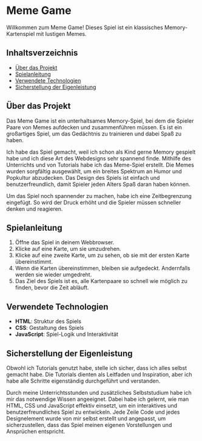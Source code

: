 # Meme Game

Willkommen zum Meme Game! Dieses Spiel ist ein klassisches Memory-Kartenspiel mit lustigen Memes.

## Inhaltsverzeichnis

- [Über das Projekt](#über-das-projekt)
- [Spielanleitung](#spielanleitung)
- [Verwendete Technologien](#verwendete-technologien)
- [Sicherstellung der Eigenleistung](#sicherstellung-der-eigenleistung)

## Über das Projekt

Das Meme Game ist ein unterhaltsames Memory-Spiel, bei dem die Spieler Paare von Memes aufdecken und zusammenführen müssen. 
Es ist ein großartiges Spiel, um das Gedächtnis zu trainieren und dabei Spaß zu haben.

Ich habe das Spiel gemacht, weil ich schon als Kind gerne Memory gespielt habe und ich diese Art des Webdesigns sehr spannend finde. 
Mithilfe des Unterrichts und von Tutorials habe ich das Meme-Spiel erstellt. Die Memes wurden sorgfältig ausgewählt, um ein breites Spektrum an Humor und Popkultur abzudecken. 
Das Design des Spiels ist einfach und benutzerfreundlich, damit Spieler jeden Alters Spaß daran haben können. 

Um das Spiel noch spannender zu machen, habe ich eine Zeitbegrenzung eingefügt. 
So wird der Druck erhöht und die Spieler müssen schneller denken und reagieren.

## Spielanleitung

1. Öffne das Spiel in deinem Webbrowser.
2. Klicke auf eine Karte, um sie umzudrehen.
3. Klicke auf eine zweite Karte, um zu sehen, ob sie mit der ersten Karte übereinstimmt.
4. Wenn die Karten übereinstimmen, bleiben sie aufgedeckt. Andernfalls werden sie wieder umgedreht.
5. Das Ziel des Spiels ist es, alle Kartenpaare so schnell wie möglich zu finden, bevor die Zeit abläuft.

## Verwendete Technologien

- **HTML**: Struktur des Spiels
- **CSS**: Gestaltung des Spiels
- **JavaScript**: Spiel-Logik und Interaktivität

## Sicherstellung der Eigenleistung

Obwohl ich Tutorials genutzt habe, stelle ich sicher, dass ich alles selbst gemacht habe. 
Die Tutorials dienten als Leitfaden und Inspiration, aber ich habe alle Schritte eigenständig durchgeführt und verstanden.

Durch meine Unterrichtsstunden und zusätzliches Selbststudium habe ich mir das notwendige Wissen angeeignet. 
Dabei habe ich gelernt, wie man HTML, CSS und JavaScript effektiv einsetzt, um ein interaktives und benutzerfreundliches Spiel zu entwickeln. 
Jede Zeile Code und jedes Designelement wurde von mir selbst erstellt und angepasst, um sicherzustellen, dass das Spiel meinen eigenen Vorstellungen und Ansprüchen entspricht.
